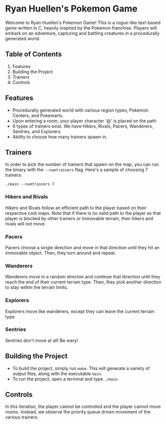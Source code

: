 # Ryan Huellen's Pokemon Game

Welcome to Ryan Huellen's Pokemon Game! This is a rogue-like text-based game written in C, heavily inspired by the Pokemon franchise. Players will embark on an adventure, capturing and battling creatures in a procedurally generated world.

## Table of Contents

1. Features
2. Building the Project
3. Trainers
4. Controls

## Features

- Procedurally generated world with various region types, Pokemon Centers, and Pokemarts.
- Upon entering a room, your player character '@' is placed on the path
- 6 types of trainers exist. We have Hikers, Rivals, Pacers, Wanderers, Sentries, and Explorers.
- Ability to choose how many trainers spawn in.

## Trainers

In order to pick the number of trainers that spawn on the map, you can run the binary with the `--numtrainers` flag. Here's a sample of choosing 7 trainers:

`./main --numtrainers 7`

### Hikers and Rivals

Hikers and Rivals follow an efficient path to the player based on their respective cost maps. Note that if there is no valid path to the player as that player is blocked by other trainers or immovable terrain, then hikers and rivals will not move.

### Pacers

Pacers choose a single direction and move in that direction until they hit an immovable object. Then, they turn around and repeat.

### Wanderers

Wanderers move in a random directon and continue that direction until they reach the end of their current terrain type. Then, they pick another direction to stay within the terrain limits.

### Explorers

Explorers move like wanderers, except they can leave the current terrain type.

### Sentries

Sentries don't move at all! Be wary!

## Building the Project

- To build the project, simply run `make`. This will generate a variety of output files, along with the executable `main`.
- To run the project, open a terminal and type `./main`.

## Controls

In this iteration, the player cannot be controlled and the player cannot move rooms. Instead, we observe the priority queue driven movement of the various trainers.
